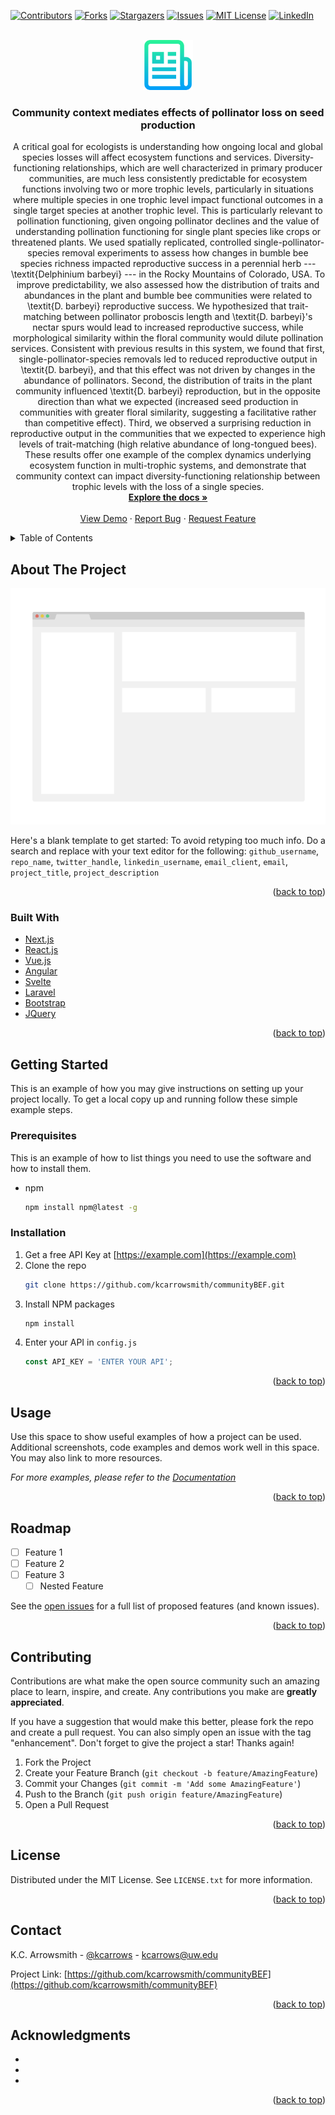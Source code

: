 <div id="top"></div>
<!--
*** Thanks for checking out the Best-README-Template. If you have a suggestion
*** that would make this better, please fork the repo and create a pull request
*** or simply open an issue with the tag "enhancement".
*** Don't forget to give the project a star!
*** Thanks again! Now go create something AMAZING! :D
-->



<!-- PROJECT SHIELDS -->
<!--
*** I'm using markdown "reference style" links for readability.
*** Reference links are enclosed in brackets [ ] instead of parentheses ( ).
*** See the bottom of this document for the declaration of the reference variables
*** for contributors-url, forks-url, etc. This is an optional, concise syntax you may use.
*** https://www.markdownguide.org/basic-syntax/#reference-style-links
-->
[![Contributors][contributors-shield]][contributors-url]
[![Forks][forks-shield]][forks-url]
[![Stargazers][stars-shield]][stars-url]
[![Issues][issues-shield]][issues-url]
[![MIT License][license-shield]][license-url]
[![LinkedIn][linkedin-shield]][linkedin-url]



<!-- PROJECT LOGO -->
<br />
<div align="center">
  <a href="https://github.com/kcarrowsmith/communityBEF">
    <img src="images/logo.png" alt="Logo" width="80" height="80">
  </a>

<h3 align="center">Community context mediates effects of pollinator loss on seed production</h3>

  <p align="center">
A critical goal for ecologists is understanding how ongoing local and global species losses will affect ecosystem functions and services. Diversity-functioning relationships, which are well characterized in primary producer communities, are much less consistently predictable for ecosystem functions involving two or more trophic levels, particularly in situations where multiple species in one trophic level impact functional outcomes in a single target species at another trophic level. This is particularly relevant to pollination functioning, given ongoing pollinator declines and the value of understanding pollination functioning for single plant species like crops or threatened plants. We used spatially replicated, controlled single-pollinator-species removal experiments to assess how changes in bumble bee species richness impacted reproductive success in a perennial herb --- \textit{Delphinium barbeyi} --- in the Rocky Mountains of Colorado, USA. To improve predictability, we also assessed how the distribution of traits and abundances in the plant and bumble bee communities were related to \textit{D. barbeyi} reproductive success. We hypothesized that trait-matching between pollinator proboscis length and \textit{D. barbeyi}'s nectar spurs would lead to increased reproductive success, while morphological similarity within the floral community would dilute pollination services. Consistent with previous results in this system, we found that first, single-pollinator-species removals led to reduced reproductive output in \textit{D.  barbeyi}, and that this effect was not driven by changes in the abundance of pollinators. Second, the distribution of traits in the plant community influenced \textit{D. barbeyi} reproduction, but in the opposite direction than what we expected (increased seed production in communities with greater floral similarity, suggesting a facilitative rather than competitive effect). Third, we observed a surprising reduction in reproductive output in the communities that we expected to experience high levels of trait-matching (high relative abundance of long-tongued bees). These results offer one example of the complex dynamics underlying ecosystem function in multi-trophic systems, and demonstrate that community context can impact diversity-functioning relationship between trophic levels with the loss of a single species. 
    <br />
    <a href="https://github.com/kcarrowsmith/communityBEF"><strong>Explore the docs »</strong></a>
    <br />
    <br />
    <a href="https://github.com/kcarrowsmith/communityBEF">View Demo</a>
    ·
    <a href="https://github.com/kcarrowsmith/communityBEF/issues">Report Bug</a>
    ·
    <a href="https://github.com/kcarrowsmith/communityBEF/issues">Request Feature</a>
  </p>
</div>



<!-- TABLE OF CONTENTS -->
<details>
  <summary>Table of Contents</summary>
  <ol>
    <li>
      <a href="#about-the-project">About The Project</a>
      <ul>
        <li><a href="#built-with">Built With</a></li>
      </ul>
    </li>
    <li>
      <a href="#getting-started">Getting Started</a>
      <ul>
        <li><a href="#prerequisites">Prerequisites</a></li>
        <li><a href="#installation">Installation</a></li>
      </ul>
    </li>
    <li><a href="#usage">Usage</a></li>
    <li><a href="#roadmap">Roadmap</a></li>
    <li><a href="#contributing">Contributing</a></li>
    <li><a href="#license">License</a></li>
    <li><a href="#contact">Contact</a></li>
    <li><a href="#acknowledgments">Acknowledgments</a></li>
  </ol>
</details>



<!-- ABOUT THE PROJECT -->
## About The Project

[![Product Name Screen Shot][product-screenshot]](https://example.com)

Here's a blank template to get started: To avoid retyping too much info. Do a search and replace with your text editor for the following: `github_username`, `repo_name`, `twitter_handle`, `linkedin_username`, `email_client`, `email`, `project_title`, `project_description`

<p align="right">(<a href="#top">back to top</a>)</p>



### Built With

* [Next.js](https://nextjs.org/)
* [React.js](https://reactjs.org/)
* [Vue.js](https://vuejs.org/)
* [Angular](https://angular.io/)
* [Svelte](https://svelte.dev/)
* [Laravel](https://laravel.com)
* [Bootstrap](https://getbootstrap.com)
* [JQuery](https://jquery.com)

<p align="right">(<a href="#top">back to top</a>)</p>



<!-- GETTING STARTED -->
## Getting Started

This is an example of how you may give instructions on setting up your project locally.
To get a local copy up and running follow these simple example steps.

### Prerequisites

This is an example of how to list things you need to use the software and how to install them.
* npm
  ```sh
  npm install npm@latest -g
  ```

### Installation

1. Get a free API Key at [https://example.com](https://example.com)
2. Clone the repo
   ```sh
   git clone https://github.com/kcarrowsmith/communityBEF.git
   ```
3. Install NPM packages
   ```sh
   npm install
   ```
4. Enter your API in `config.js`
   ```js
   const API_KEY = 'ENTER YOUR API';
   ```

<p align="right">(<a href="#top">back to top</a>)</p>



<!-- USAGE EXAMPLES -->
## Usage

Use this space to show useful examples of how a project can be used. Additional screenshots, code examples and demos work well in this space. You may also link to more resources.

_For more examples, please refer to the [Documentation](https://example.com)_

<p align="right">(<a href="#top">back to top</a>)</p>



<!-- ROADMAP -->
## Roadmap

- [ ] Feature 1
- [ ] Feature 2
- [ ] Feature 3
    - [ ] Nested Feature

See the [open issues](https://github.com/kcarrowsmith/communityBEF/issues) for a full list of proposed features (and known issues).

<p align="right">(<a href="#top">back to top</a>)</p>



<!-- CONTRIBUTING -->
## Contributing

Contributions are what make the open source community such an amazing place to learn, inspire, and create. Any contributions you make are **greatly appreciated**.

If you have a suggestion that would make this better, please fork the repo and create a pull request. You can also simply open an issue with the tag "enhancement".
Don't forget to give the project a star! Thanks again!

1. Fork the Project
2. Create your Feature Branch (`git checkout -b feature/AmazingFeature`)
3. Commit your Changes (`git commit -m 'Add some AmazingFeature'`)
4. Push to the Branch (`git push origin feature/AmazingFeature`)
5. Open a Pull Request

<p align="right">(<a href="#top">back to top</a>)</p>



<!-- LICENSE -->
## License

Distributed under the MIT License. See `LICENSE.txt` for more information.

<p align="right">(<a href="#top">back to top</a>)</p>



<!-- CONTACT -->
## Contact

K.C. Arrowsmith - [@kcarrows](https://twitter.com/kcarrows) - kcarrows@uw.edu

Project Link: [https://github.com/kcarrowsmith/communityBEF](https://github.com/kcarrowsmith/communityBEF)

<p align="right">(<a href="#top">back to top</a>)</p>



<!-- ACKNOWLEDGMENTS -->
## Acknowledgments

* []()
* []()
* []()

<p align="right">(<a href="#top">back to top</a>)</p>



<!-- MARKDOWN LINKS & IMAGES -->
<!-- https://www.markdownguide.org/basic-syntax/#reference-style-links -->
[contributors-shield]: https://img.shields.io/github/contributors/kcarrowsmith/communityBEF.svg?style=for-the-badge
[contributors-url]: https://github.com/kcarrowsmith/communityBEF/graphs/contributors
[forks-shield]: https://img.shields.io/github/forks/kcarrowsmith/communityBEF.svg?style=for-the-badge
[forks-url]: https://github.com/kcarrowsmith/communityBEF/network/members
[stars-shield]: https://img.shields.io/github/stars/kcarrowsmith/communityBEF.svg?style=for-the-badge
[stars-url]: https://github.com/kcarrowsmith/communityBEF/stargazers
[issues-shield]: https://img.shields.io/github/issues/kcarrowsmith/communityBEF.svg?style=for-the-badge
[issues-url]: https://github.com/kcarrowsmith/communityBEF/issues
[license-shield]: https://img.shields.io/github/license/kcarrowsmith/communityBEF.svg?style=for-the-badge
[license-url]: https://github.com/kcarrowsmith/communityBEF/blob/master/LICENSE.txt
[linkedin-shield]: https://img.shields.io/badge/-LinkedIn-black.svg?style=for-the-badge&logo=linkedin&colorB=555
[linkedin-url]: https://linkedin.com/in/linkedin_username
[product-screenshot]: images/screenshot.png
